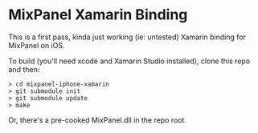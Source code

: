 # MixPanel Xamarin Binding

This is a first pass, kinda just working (ie: untested) Xamarin binding for MixPanel on iOS.

To build (you'll need xcode and Xamarin Studio installed), clone this repo and then:

	> cd mixpanel-iphone-xamarin
	> git submodule init
	> git submodule update
	> make

Or, there's a pre-cooked MixPanel.dll in the repo root.


